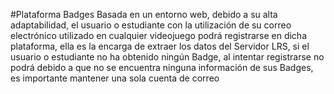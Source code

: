 #Plataforma Badges
Basada en un entorno web, debido a su alta adaptabilidad, el usuario o estudiante con la utilización de su correo electrónico utilizado en cualquier videojuego podrá registrarse en dicha plataforma, ella es la encarga de extraer
los datos del Servidor LRS, si el usuario o estudiante no ha obtenido ningún Badge, al intentar registrarse no podrá debido a que no se encuentra ninguna información de sus Badges, es importante mantener una sola cuenta de correo
